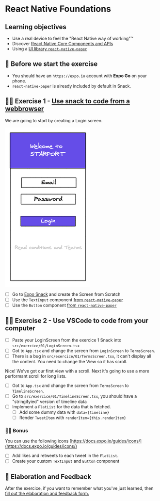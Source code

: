 # React Native Foundations

## Learning objectives

- Use a real device to feel the "React Native way of working"™️
- Discover [React Native Core Components and APIs](https://reactnative.dev/docs/components-and-apis)
- Using a [UI library `react-native-paper`](https://callstack.github.io/react-native-paper/)

## 🥑 Before we start the exercise

- You should have an `https://expo.io` account with **Expo Go** on your phone.
- `react-native-paper` is already included by default in Snack.

## 🤸‍♀️ Exercise 1 - [Use snack to code from a webbrowser](https://snack.expo.io)

We are going to start by creating a Login screen.

![Login Preview](./login.png)

- [ ] Go to [Expo Snack](https://snack.expo.io) and create the Screen from Scratch
- [ ] Use the `TextInput` component [from `react-native-paper`](https://callstack.github.io/react-native-paper/text-input.html)
- [ ] Use the `Button` component [from `react-native-paper`](https://callstack.github.io/react-native-paper/button.html)

## 🤸‍♀️ Exercise 2 - Use VSCode to code from your computer

- [ ] Paste your LoginScreen from the exercice 1 Snack into `src/exercice/01/LoginScreen.tsx`
- [ ] Got to `App.tsx` and change the screen from `LoginScreen` to `TermsScreen`.
- [ ] There is a bug in `src/exercice/01/TermsScreen.tsx`, it can't display all the content. You need to change the View so it has scroll.

Nice! We've got our first view with a scroll.
Next it's going to use a more performant scroll for long lists.

- [ ] Got to `App.tsx` and change the screen from `TermsScreen` to `TimelineScreen`.
- [ ] Go to `src/exercice/01/TimelineScreen.tsx`, you should have a "stringifyied" version of timeline data
- [ ] Implement a `FlatList` for the data that is fetched.
  - [ ] Add some dummy data with `data={timeline}`
  - [ ] Render `TweetItem` with `renderItem={this.renderItem}`

### 🏋️‍♀️ Bonus

You can use the following icons [https://docs.expo.io/guides/icons/](https://docs.expo.io/guides/icons/)

- [ ] Add likes and retweets to each tweet in the `FlatList`.
- [ ] Create your custom `TextInput` and `Button` component

## 🏅 Elaboration and Feedback

<div>
<span>After the exercice, if you want to remember what you've just learned, then </span>
<a rel="noopener noreferrer" target="_blank" href="https://airtable.com/shrBuZqOJL5UeLLF1?prefill_Name=React+Native+Founddations&prefill_Exercice=1">
  fill out the elaboration and feedback form.
</a>
</div>
